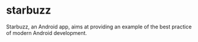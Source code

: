 # starbuzz
Starbuzz, an Android app, aims at providing an example of the best practice of modern Android development.
